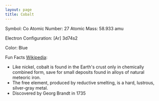 ```yaml
---
layout: page
title: Cobalt
---
```


Symbol: Co
Atomic Number: 27
Atomic Mass: 58.933 amu

Electron Configuration: [Ar] 3d74s2

Color: Blue

Fun Facts [Wikipedia](https://en.wikipedia.org/wiki/Cobalt):
- Like nickel, cobalt is found in the Earth's crust only in chemically combined form, save for small deposits found in alloys of natural meteoric iron. 
- The free element, produced by reductive smelting, is a hard, lustrous, silver-gray metal.
- Discovered by Georg Brandt in 1735